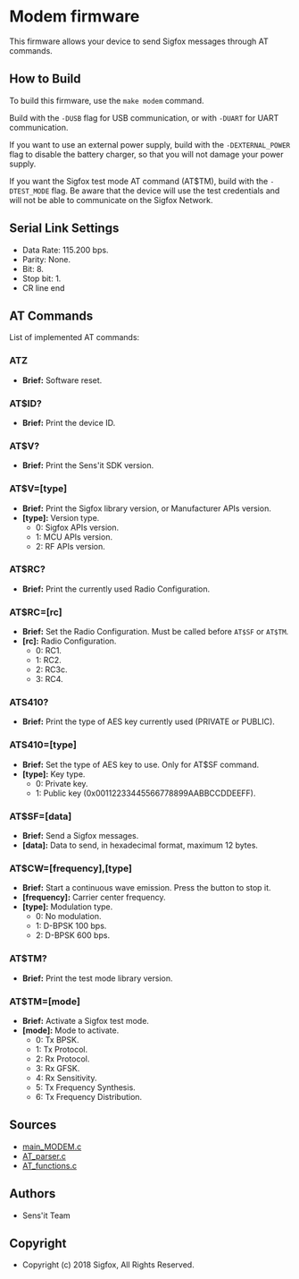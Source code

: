 # Modem firmware

This firmware allows your device to send Sigfox messages through AT commands.

## How to Build

To build this firmware, use the `make modem` command.

Build with the `-DUSB` flag for USB communication, or with `-DUART` for UART communication.

If you want to use an external power supply, build with the `-DEXTERNAL_POWER` flag to disable the battery charger, so that you will not damage your power supply.

If you want the Sigfox test mode AT command (AT$TM), build with the `-DTEST_MODE` flag. Be aware that the device will use the test credentials and will not be able to communicate on the Sigfox Network.

## Serial Link Settings

- Data Rate: 115.200 bps.
- Parity: None.
- Bit: 8.
- Stop bit: 1.
- CR line end

## AT Commands

List of implemented AT commands:

### ATZ
- **Brief:** Software reset.

### AT$ID?
- **Brief:** Print the device ID.

### AT$V?
- **Brief:** Print the Sens'it SDK version.

### AT$V=[type]
- **Brief:** Print the Sigfox library version, or Manufacturer APIs version.
- **[type]:** Version type.
    - 0: Sigfox APIs version.
    - 1: MCU APIs version.
    - 2: RF APIs version.

### AT$RC?
- **Brief:** Print the currently used Radio Configuration.

### AT$RC=[rc]
- **Brief:** Set the Radio Configuration. Must be called before `AT$SF` or `AT$TM`.
- **[rc]:** Radio Configuration.
    - 0: RC1.
    - 1: RC2.
    - 2: RC3c.
    - 3: RC4.

### ATS410?
- **Brief:** Print the type of AES key currently used (PRIVATE or PUBLIC).

### ATS410=[type]
- **Brief:** Set the type of AES key to use. Only for AT$SF command.
- **[type]:** Key type.
    - 0: Private key.
    - 1: Public key (0x00112233445566778899AABBCCDDEEFF).

### AT$SF=[data]
- **Brief:** Send a Sigfox messages.
- **[data]:** Data to send, in hexadecimal format, maximum 12 bytes.

### AT$CW=[frequency],[type]
- **Brief:** Start a continuous wave emission. Press the button to stop it.
- **[frequency]:** Carrier center frequency.
- **[type]:** Modulation type.
    - 0: No modulation.
    - 1: D-BPSK 100 bps.
    - 2: D-BPSK 600 bps.

### AT$TM?
- **Brief:** Print the test mode library version.

### AT$TM=[mode]
- **Brief:** Activate a Sigfox test mode.
- **[mode]:** Mode to activate.
    - 0: Tx BPSK.
    - 1: Tx Protocol.
    - 2: Rx Protocol.
    - 3: Rx GFSK.
    - 4: Rx Sensitivity.
    - 5: Tx Frequency Synthesis.
    - 6: Tx Frequency Distribution.


## Sources

- [main_MODEM.c](../sdk/src/main_MODEM.c)
- [AT_parser.c](../sdk/src/ressource/AT_parser.c)
- [AT_functions.c](../sdk/src/resources/AT_functions.c)

## Authors

- Sens'it Team

## Copyright

- Copyright (c) 2018 Sigfox, All Rights Reserved.
